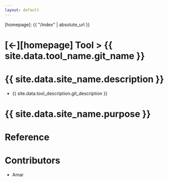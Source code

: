 ```yaml
---
layout: default
---
```



[//]: #(Reference)
[homepage]:   {{ "/index" | absolute_url }}

# [&larr;][homepage] Tool > {{ site.data.tool_name.git_name }}
# {{ site.data.site_name.description }}
- {{ site.data.tool_description.git_description }}

# {{ site.data.site_name.purpose }}

# Reference

# Contributors
- Amar